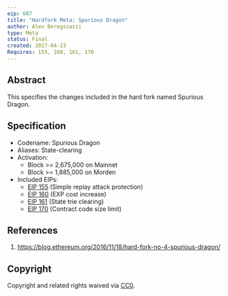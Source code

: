 ```yaml
---
eip: 607
title: "Hardfork Meta: Spurious Dragon"
author: Alex Beregszaszi
type: Meta
status: Final
created: 2017-04-23
Requires: 155, 160, 161, 170
---
```


## Abstract

This specifies the changes included in the hard fork named Spurious Dragon.

## Specification

- Codename: Spurious Dragon
- Aliases: State-clearing
- Activation:
  - Block >= 2,675,000 on Mainnet
  - Block >= 1,885,000 on Morden
- Included EIPs:
  - [EIP 155](eip-155.md) (Simple replay attack protection)
  - [EIP 160](eip-160.md) (EXP cost increase)
  - [EIP 161](eip-161.md) (State trie clearing)
  - [EIP 170](eip-170.md) (Contract code size limit)

## References

1. https://blog.ethereum.org/2016/11/18/hard-fork-no-4-spurious-dragon/

## Copyright

Copyright and related rights waived via [CC0](https://creativecommons.org/publicdomain/zero/1.0/).
